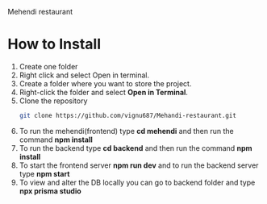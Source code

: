 Mehendi restaurant

# How to Install

1. Create one folder
2. Right click and select Open in terminal.
1. Create a folder where you want to store the project.  
2. Right-click the folder and select **Open in Terminal**.  
4. Clone the repository
   ```bash
   git clone https://github.com/vignu687/Mehandi-restaurant.git
5. To run the mehendi(frontend) type **cd mehendi** and then run the command **npm install**
6. To run the backend type **cd backend** and then run the command **npm install**
7. To start the frontend server **npm run dev** and to run the backend server type **npm start**
10. To view and alter the DB locally you can go to backend folder and type **npx prisma studio**
